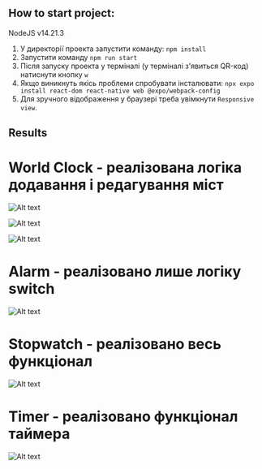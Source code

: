 ## How to start project:

NodeJS v14.21.3

1. У директорії проекта запустити команду: `npm install`
2. Запустити команду `npm run start`
3. Після запуску проекта у терміналі (у терміналі з'явиться QR-код) натиснути кнопку `w`
4. Якщо виникнуть якісь проблеми спробувати інсталювати: `npx expo install react-dom react-native web @expo/webpack-config`
5. Для зручного відображення у браузері треба увімкнути `Responsive view`.

## Results

# World Clock - реалізована логіка додавання і редагування міст

![Alt text](https://i.ibb.co/xH2sWNw/image.png)

![Alt text](https://i.ibb.co/rmsH9y0/image.png)

![Alt text](https://i.ibb.co/Bnncd0q/image.png)

# Alarm - реалізовано лише логіку switch

![Alt text](https://i.ibb.co/6nkfB9s/image.png)

# Stopwatch - реалізовано весь функціонал

![Alt text](https://i.ibb.co/FBwT2Sq/image.png)

# Timer - реалізовано функціонал таймера

![Alt text](https://i.ibb.co/RvpbTJ1/image.png)